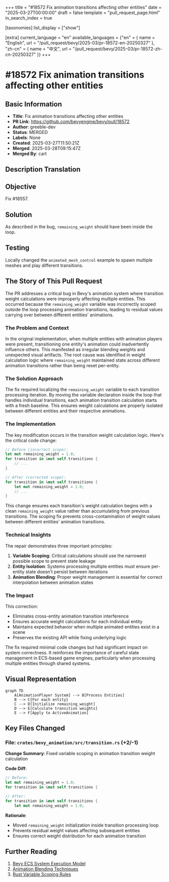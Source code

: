+++
title = "#18572 Fix animation transitions affecting other entities"
date = "2025-03-27T00:00:00"
draft = false
template = "pull_request_page.html"
in_search_index = true

[taxonomies]
list_display = ["show"]

[extra]
current_language = "en"
available_languages = {"en" = { name = "English", url = "/pull_request/bevy/2025-03/pr-18572-en-20250327" }, "zh-cn" = { name = "中文", url = "/pull_request/bevy/2025-03/pr-18572-zh-cn-20250327" }}
+++

# #18572 Fix animation transitions affecting other entities

## Basic Information
- **Title**: Fix animation transitions affecting other entities
- **PR Link**: https://github.com/bevyengine/bevy/pull/18572
- **Author**: greeble-dev
- **Status**: MERGED
- **Labels**: None
- **Created**: 2025-03-27T11:50:21Z
- **Merged**: 2025-03-28T09:15:47Z
- **Merged By**: cart

## Description Translation
## Objective

 Fix #18557.

## Solution

As described in the bug, `remaining_weight` should have been inside the loop.

## Testing

Locally changed the `animated_mesh_control` example to spawn multiple meshes and play different transitions.

## The Story of This Pull Request

The PR addresses a critical bug in Bevy's animation system where transition weight calculations were improperly affecting multiple entities. This occurred because the `remaining_weight` variable was incorrectly scoped outside the loop processing animation transitions, leading to residual values carrying over between different entities' animations.

### The Problem and Context
In the original implementation, when multiple entities with animation players were present, transitioning one entity's animation could inadvertently influence others. This manifested as irregular blending weights and unexpected visual artifacts. The root cause was identified in weight calculation logic where `remaining_weight` maintained state across different animation transitions rather than being reset per-entity.

### The Solution Approach
The fix required localizing the `remaining_weight` variable to each transition processing iteration. By moving the variable declaration inside the loop that handles individual transitions, each animation transition calculation starts with a fresh baseline. This ensures weight calculations are properly isolated between different entities and their respective animations.

### The Implementation
The key modification occurs in the transition weight calculation logic. Here's the critical code change:

```rust
// Before (incorrect scope):
let mut remaining_weight = 1.0;
for transition in &mut self.transitions {
    // ...
}

// After (corrected scope):
for transition in &mut self.transitions {
    let mut remaining_weight = 1.0;
    // ...
}
```

This change ensures each transition's weight calculation begins with a clean `remaining_weight` value rather than accumulating from previous transitions. The scoping fix prevents cross-contamination of weight values between different entities' animation transitions.

### Technical Insights
The repair demonstrates three important principles:
1. **Variable Scoping**: Critical calculations should use the narrowest possible scope to prevent state leakage
2. **Entity Isolation**: Systems processing multiple entities must ensure per-entity state doesn't persist between iterations
3. **Animation Blending**: Proper weight management is essential for correct interpolation between animation states

### The Impact
This correction:
- Eliminates cross-entity animation transition interference
- Ensures accurate weight calculations for each individual entity
- Maintains expected behavior when multiple animated entities exist in a scene
- Preserves the existing API while fixing underlying logic

The fix required minimal code changes but had significant impact on system correctness. It reinforces the importance of careful state management in ECS-based game engines, particularly when processing multiple entities through shared systems.

## Visual Representation

```mermaid
graph TD
    A[AnimationPlayer System] --> B[Process Entities]
    B --> C{For each entity}
    C --> D[Initialize remaining_weight]
    D --> E[Calculate transition weights]
    E --> F[Apply to ActiveAnimation]
```

## Key Files Changed

### File: `crates/bevy_animation/src/transition.rs` (+2/-1)
**Change Summary**: Fixed variable scoping in animation transition weight calculation

**Code Diff**:
```rust
// Before:
let mut remaining_weight = 1.0;
for transition in &mut self.transitions {

// After:
for transition in &mut self.transitions {
    let mut remaining_weight = 1.0;
```

**Rationale**:
- Moved `remaining_weight` initialization inside transition processing loop
- Prevents residual weight values affecting subsequent entities
- Ensures correct weight distribution for each animation transition

## Further Reading
1. [Bevy ECS System Execution Model](https://bevyengine.org/learn/book/getting-started/ecs/)
2. [Animation Blending Techniques](https://www.gameenginebook.com/animation-blending/)
3. [Rust Variable Scoping Rules](https://doc.rust-lang.org/rust-by-example/variable_bindings/scope.html)
